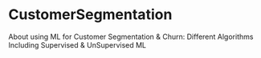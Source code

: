 # CustomerSegmentation
About using ML for Customer Segmentation & Churn: Different Algorithms
Including Supervised & UnSupervised ML
